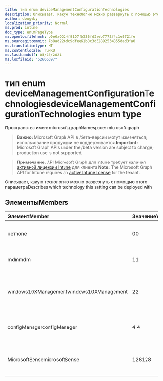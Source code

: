 ```yaml
---
title: тип enum deviceManagementConfigurationTechnologies
description: Описывает, какую технологию можно развернуть с помощью этого параметра
author: dougeby
localization_priority: Normal
ms.prod: intune
doc_type: enumPageType
ms.openlocfilehash: b0e6a6324f9157fb528fd5aeb7772f4c1e8721fe
ms.sourcegitcommit: 7b8ad226dc9dfee61b8c3d32892534855dad3fa0
ms.translationtype: MT
ms.contentlocale: ru-RU
ms.lasthandoff: 05/26/2021
ms.locfileid: "52666697"
---
```

# <a name="devicemanagementconfigurationtechnologies-enum-type"></a><span data-ttu-id="85c8d-103">тип enum deviceManagementConfigurationTechnologies</span><span class="sxs-lookup"><span data-stu-id="85c8d-103">deviceManagementConfigurationTechnologies enum type</span></span>

<span data-ttu-id="85c8d-104">Пространство имен: microsoft.graph</span><span class="sxs-lookup"><span data-stu-id="85c8d-104">Namespace: microsoft.graph</span></span>

> <span data-ttu-id="85c8d-105">**Важно:** Microsoft Graph API в /бета-версии могут изменяться; использование продукции не поддерживается.</span><span class="sxs-lookup"><span data-stu-id="85c8d-105">**Important:** Microsoft Graph APIs under the /beta version are subject to change; production use is not supported.</span></span>

> <span data-ttu-id="85c8d-106">**Примечание.** API Microsoft Graph для Intune требует наличия [активной лицензии Intune](https://go.microsoft.com/fwlink/?linkid=839381) для клиента.</span><span class="sxs-lookup"><span data-stu-id="85c8d-106">**Note:** The Microsoft Graph API for Intune requires an [active Intune license](https://go.microsoft.com/fwlink/?linkid=839381) for the tenant.</span></span>

<span data-ttu-id="85c8d-107">Описывает, какую технологию можно развернуть с помощью этого параметра</span><span class="sxs-lookup"><span data-stu-id="85c8d-107">Describes which technology this setting can be deployed with</span></span>

## <a name="members"></a><span data-ttu-id="85c8d-108">Элементы</span><span class="sxs-lookup"><span data-stu-id="85c8d-108">Members</span></span>
|<span data-ttu-id="85c8d-109">Элемент</span><span class="sxs-lookup"><span data-stu-id="85c8d-109">Member</span></span>|<span data-ttu-id="85c8d-110">Значение</span><span class="sxs-lookup"><span data-stu-id="85c8d-110">Value</span></span>|<span data-ttu-id="85c8d-111">Описание</span><span class="sxs-lookup"><span data-stu-id="85c8d-111">Description</span></span>|
|:---|:---|:---|
|<span data-ttu-id="85c8d-112">нет</span><span class="sxs-lookup"><span data-stu-id="85c8d-112">none</span></span>|<span data-ttu-id="85c8d-113">0</span><span class="sxs-lookup"><span data-stu-id="85c8d-113">0</span></span>|<span data-ttu-id="85c8d-114">Настройка не может быть развернута по любому каналу</span><span class="sxs-lookup"><span data-stu-id="85c8d-114">Setting cannot be deployed through any channel</span></span>|
|<span data-ttu-id="85c8d-115">mdm</span><span class="sxs-lookup"><span data-stu-id="85c8d-115">mdm</span></span>|<span data-ttu-id="85c8d-116">1</span><span class="sxs-lookup"><span data-stu-id="85c8d-116">1</span></span>|<span data-ttu-id="85c8d-117">Параметр можно развернуть через канал MDM</span><span class="sxs-lookup"><span data-stu-id="85c8d-117">Setting can be deployed through the MDM channel</span></span>|
|<span data-ttu-id="85c8d-118">windows10XManagement</span><span class="sxs-lookup"><span data-stu-id="85c8d-118">windows10XManagement</span></span>|<span data-ttu-id="85c8d-119">2</span><span class="sxs-lookup"><span data-stu-id="85c8d-119">2</span></span>|<span data-ttu-id="85c8d-120">Параметр можно развернуть через канал Windows10XManagement</span><span class="sxs-lookup"><span data-stu-id="85c8d-120">Setting can be deployed through the Windows10XManagement channel</span></span>|
|<span data-ttu-id="85c8d-121">configManager</span><span class="sxs-lookup"><span data-stu-id="85c8d-121">configManager</span></span>|<span data-ttu-id="85c8d-122">4 </span><span class="sxs-lookup"><span data-stu-id="85c8d-122">4</span></span>|<span data-ttu-id="85c8d-123">Параметр можно развернуть через канал ConfigManager</span><span class="sxs-lookup"><span data-stu-id="85c8d-123">Setting can be deployed through the ConfigManager channel</span></span>|
|<span data-ttu-id="85c8d-124">MicrosoftSense</span><span class="sxs-lookup"><span data-stu-id="85c8d-124">microsoftSense</span></span>|<span data-ttu-id="85c8d-125">128</span><span class="sxs-lookup"><span data-stu-id="85c8d-125">128</span></span>|<span data-ttu-id="85c8d-126">Настройка может быть развернута через канал агента SENSE</span><span class="sxs-lookup"><span data-stu-id="85c8d-126">Setting can be deployed through the SENSE agent channel</span></span>|




